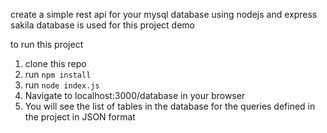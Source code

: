 create a simple rest api for your mysql database using nodejs and express
sakila database is used for this project demo

to run this project
1. clone this repo
2. run `npm install`
3. run `node index.js`
4. Navigate to localhost:3000/database in your browser
5. You will see the list of tables in the database for the queries defined in the project in JSON format


